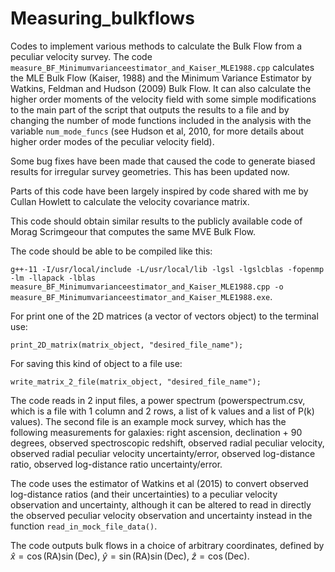 # Measuring_bulkflows
Codes to implement various methods to calculate the Bulk Flow from a peculiar velocity survey. The code `measure_BF_Minimumvarianceestimator_and_Kaiser_MLE1988.cpp` calculates the MLE Bulk Flow (Kaiser, 1988) and the Minimum Variance Estimator by Watkins, Feldman and Hudson (2009) Bulk Flow. It can also calculate the higher order moments of the velocity field with some simple modifications to the main part of the script that outputs the results to a file and by changing the number of mode functions included in the analysis with the variable `num_mode_funcs` (see Hudson et al, 2010, for more details about higher order modes of the peculiar velocity field). 

Some bug fixes have been made that caused the code to generate biased results for irregular survey geometries. This has been updated now. 

Parts of this code have been largely inspired by code shared with me by Cullan Howlett to calculate the velocity covariance matrix.

This code should obtain similar results to the publicly available code of Morag Scrimgeour that computes the same MVE Bulk Flow.

The code should be able to be compiled like this: 

`g++-11 -I/usr/local/include -L/usr/local/lib -lgsl -lgslcblas -fopenmp -lm -llapack -lblas measure_BF_Minimumvarianceestimator_and_Kaiser_MLE1988.cpp -o measure_BF_Minimumvarianceestimator_and_Kaiser_MLE1988.exe`.

For print one of the 2D matrices (a vector of vectors object) to the terminal use: 

`print_2D_matrix(matrix_object, "desired_file_name");` 

For saving this kind of object to a file use: 

`write_matrix_2_file(matrix_object, "desired_file_name");`

The code reads in 2 input files, a power spectrum (powerspectrum.csv, which is a file with 1 column and 2 rows, a list of k values and a list of P(k) values). The second file is an example mock survey, which has the following measurements for galaxies: right ascension, declination + 90 degrees, observed spectroscopic redshift, observed radial peculiar velocity,  observed radial peculiar velocity uncertainty/error, observed log-distance ratio, observed log-distance ratio uncertainty/error. 

The code uses the estimator of Watkins et al (2015) to convert observed log-distance ratios (and their uncertainties) to a peculiar velocity observation and uncertainty, although it can be altered to read in directly the observed peculiar velocity observation and uncertainty instead in the function `read_in_mock_file_data()`.

The code outputs bulk flows in a choice of arbitrary coordinates, defined by 
$\hat{x} = \cos(\mathrm{RA})\sin(\mathrm{Dec})$,
$\hat{y} = \sin(\mathrm{RA})\sin(\mathrm{Dec})$, 
$\hat{z} = \cos(\mathrm{Dec})$. 
